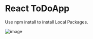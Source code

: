 # React ToDoApp

Use npm install to install Local Packages.


![image](https://pawelkossowski91.github.io/ReactToDoApp/ReactReadMe.png)

